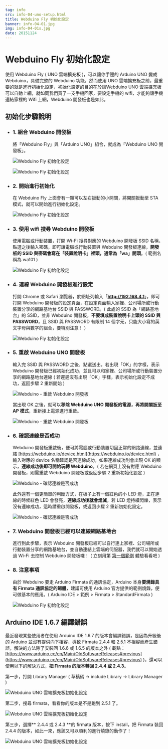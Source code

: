 ```yaml
---
tag: info
src: info-04-uno-setup.html
title: Webduino Fly 初始化設定
banner: info-04-01.jpg
img: info-04-01s.jpg
date: 20151124
---
```


<!-- @@master  = ../../_layout.html-->

<!-- @@block  =  meta-->

<title>Webduino Fly 初始化設定 :::: Webduino = Web × Arduino</title>

<meta name="description" content="使用 Webduino Fly ( NUO 雲端擴充板 )，可以讓你手邊的 Arduino UNO 變成 Webduino，具備完整的 Webduino 功能，然而使用 UNO 雲端擴充板之前，最重要的就是進行初始化設定，初始化設定的目的在於讓Webduino UNO 雲端擴充板可以自動上網，就如同我們買了一支手機回家，要設定手機的 wifi，才能夠讓手機連結家裡的 Wifi 上網，Webduino 開發板也是如此。">

<meta itemprop="description" content="使用 Webduino Fly ( NUO 雲端擴充板 )，可以讓你手邊的 Arduino UNO 變成 Webduino，具備完整的 Webduino 功能，然而使用 UNO 雲端擴充板之前，最重要的就是進行初始化設定，初始化設定的目的在於讓Webduino UNO 雲端擴充板可以自動上網，就如同我們買了一支手機回家，要設定手機的 wifi，才能夠讓手機連結家裡的 Wifi 上網，Webduino 開發板也是如此。">

<meta property="og:description" content="使用 Webduino Fly ( NUO 雲端擴充板 )，可以讓你手邊的 Arduino UNO 變成 Webduino，具備完整的 Webduino 功能，然而使用 UNO 雲端擴充板之前，最重要的就是進行初始化設定，初始化設定的目的在於讓Webduino UNO 雲端擴充板可以自動上網，就如同我們買了一支手機回家，要設定手機的 wifi，才能夠讓手機連結家裡的 Wifi 上網，Webduino 開發板也是如此。">

<meta property="og:title" content="Webduino Fly 初始化設定" >

<meta property="og:url" content="https://webduino.io/tutorials/info-04-uno-setup.html">

<meta property="og:image" content="https://webduino.io/img/tutorials/info-04-01s.jpg">

<meta itemprop="image" content="https://webduino.io/img/tutorials/info-04-01s.jpg">

<include src="../_include-tutorials.html"></include>

<!-- @@close-->



<!-- @@block  =  tutorials-->
# Webduino Fly 初始化設定

使用 Webduino Fly ( UNO 雲端擴充板 )，可以讓你手邊的 Arduino UNO 變成 Webduino，具備完整的 Webduino 功能，然而使用 UNO 雲端擴充板之前，最重要的就是進行初始化設定，初始化設定的目的在於讓Webduino UNO 雲端擴充板可以自動上網，就如同我們買了一支手機回家，要設定手機的 wifi，才能夠讓手機連結家裡的 Wifi 上網，Webduino 開發板也是如此。

## 初始化步驟說明

- ### 1. 組合 Webduino 開發板

	將「Webduino Fly」與「Arduino UNO」組合，就成為「Webduino UNO 開發板」。

	![Webduino Fly 初始化設定](../img/tutorials/info-04-02.jpg)

	![Webduino Fly 初始化設定](../img/tutorials/info-04-03.jpg)

- ### 2. 開始進行初始化

	在 Webduino Fly 上面會有一顆可以左右扳動的小開關，將開關扳動至 STA 模式，就可以開始進行初始化設定。

	![Webduino Fly 初始化設定](../img/tutorials/info-04-04.jpg)

- ### 3. 使用 wifi 搜尋 Webduino 開發板

	使用電腦或行動裝置，打開 Wi-Fi 搜尋對應的 Webduino 開發板 SSID 名稱，點選之後輸入密碼，即可讓電腦或行動裝置與 Webduino 開發板連線，**開發板的 SSID 與密碼會寫在「裝置說明卡」裡頭，通常為「wa」開頭**。( 範例名稱為 wa101 )

	![Webduino Fly 初始化設定](../img/tutorials/info-04-05.jpg)


- ### 4. 連線 Webduino 開發板進行設定

	打開 Chrome 或 Safari 瀏覽器，於網址列輸入「<b>http://192.168.4.1</b>」，即可打開 Webduino 開發板的設定頁面，在設定頁面輸入家裡、公司場所或行動裝置分享的網路基地台 SSID 與 PASSWORD。( 此處的 SSID 為「網路基地台」的 SSID，並非 Webduino 開發板，**不要填成裝置說明卡上頭的 SSID 與 PASSWORD**，且 SSID 與 PASSWORD 有限制 14 個字元，只能大小寫的英文字母與數字的組合，要特別注意！ )

	![Webduino Fly 初始化設定](../img/tutorials/info-04-06.jpg)

- ### 5. 重啟 Webduino UNO 開發板

	輸入完 SSID 與 PASSWORD 之後，點選送出，若出現「OK」的字樣，表示 Webduino 開發板已經初始化成功，並且可以和家裡、公司場所或行動裝置分享的網路基地台連線 ( 若遲遲沒有出現「OK」字樣，表示初始化設定不成功，返回步驟 2 重新開始 )

	![Webduino - 重啟 Webduino 開發板](../img/tutorials/info-04-07.jpg)

	當出現 OK 之後，就可以**移除 Webduino UNO 開發板的電源，再將開關扳至 AP 模式**，重新接上電源進行重啟。

	![Webduino - 重啟 Webduino 開發板](../img/tutorials/info-04-08.jpg)

- ### 6. 確認連線是否成功

	Webduino 開發板重啟後，便可將電腦或行動裝置切回正常的網路連線，並連結 [https://webduino.io/device.html](https://webduino.io/device.html) ，輸入對應的 device 名稱確認是否連線成功，如果連線成功則會出現 OK 的顯示，**連線成功後即可開始玩轉 Webduino**。( 若在網頁上沒有對應 Webduino 開發板，則需重啟 Webduino 開發板或返回步驟 2 重新初始化設定 )

	![Webduino - 確認連線是否成功](../img/tutorials/info-04-09.jpg)

	此外還有一個更簡單的判斷方式，在板子上有一個紅色的小 LED 燈，正在連線的時候紅色 LED 會發亮，**連線成功後就會熄滅**，若 LED 燈持續閃爍，表示沒有連線成功，這時請重啟開發板，或返回步驟 2 重新初始化設定。

	![Webduino - 確認連線是否成功](../img/tutorials/info-04-10.jpg)

- ### 7. Webduino 開發板已經可以連線網路基地台

	進行到此步驟，表示 Webduino 開發板已經可以自行連上家裡、公司場所或行動裝置分享的網路基地台，並自動連結上雲端的伺服器，我們就可以開始透過 Wi-Fi 去控制 Webduino 開發板囉！ ( 立刻用第 [第一個範例](tutorial-01-led.html) 體驗看看吧 )

- ### 8. 注意事項

	由於 Webduino 要走 Arduino Firmata 的通訊協定，Arduino 本身**要燒錄具有 Firmata 通訊協定的韌體**，建議可使用 Arduino 官方提供的範例燒錄，便可做基本的應用。( Arduino IDE > 範例 > Firmata > StandardFirmata ) 

	![Webduino Fly 初始化設定](../img/tutorials/info-05-08.jpg)

## Arduino IDE 1.6.7 編譯錯誤

最近發現某些使用者在使用 Arduino IDE 1.6.7 的版本會編譯錯誤，是因為升級後的 Arduino 並沒有提供向下相容，導致 Firmata 2.4.4 和 2.5.1 不相容而產生錯誤，解決的方法除了安裝回 1.6.6 或 1.6.5 的版本之外 ( 載點：[https://www.arduino.cc/en/Main/OldSoftwareReleases#previous](https://www.arduino.cc/en/Main/OldSoftwareReleases#previous) )，還可以使用以下的解決方式，**把 Firmata 的版本轉回 2.4.4 或 2.4.3**。

第一步，打開 Library Manager ( 草稿碼 -> include Library -> Library Manager )

![Webduino UNO 雲端擴充板初始化設定](../img/tutorials/info-07-10.jpg)

第二步，搜尋 firmata，看看你的版本是不是跑到 2.5.1 了。

![Webduino UNO 雲端擴充板初始化設定](../img/tutorials/info-07-12.jpg)

第三步，選擇** 2.4.4 或 2.4.3 **的 firmata 版本，按下 install，把 Firmata 裝回 2.4.4 的版本，如此一來，應該又可以順利的進行燒錄的動作了！

![Webduino UNO 雲端擴充板初始化設定](../img/tutorials/info-07-13.jpg)




<!-- @@close-->